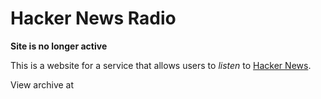 # Hacker News Radio

**Site is no longer active**

This is a website for a service that allows users to *listen* to [Hacker News](http://news.ycombinator.com).

View archive at
